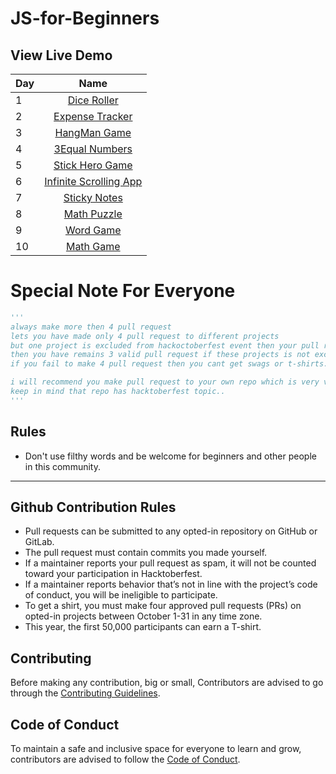 # JS-for-Beginners


## View Live Demo

| Day |                                                      Name                                           |
| --- | :-------------------------------------------------------------------------------------------------: |
| 1   |                   [Dice Roller](https://grand-dolphin-6cf5fb.netlify.app/)                          |
| 2   |                       [Expense Tracker](https://roaring-daifuku-02836d.netlify.app/)                |
| 3   |    [HangMan Game](https://shiny-stroopwafel-00478e.netlify.app/)                                    |
| 4   |              [3Equal Numbers](https://coruscating-salamander-170f30.netlify.app/)                   |
| 5   | [Stick Hero Game](https://fabulous-axolotl-f56cdc.netlify.app/)                                     |
| 6   |                    [Infinite Scrolling App](https://joyful-tiramisu-cc72b7.netlify.app/)            |
| 7   |        [Sticky Notes](https://snazzy-frangipane-3e7d34.netlify.app/)                                |
| 8   |             [Math Puzzle](https://dainty-kringle-4febd3.netlify.app/)                               |
| 9   |                  [Word Game](https://elegant-yeot-92b156.netlify.app/)                              |
| 10  |    [Math Game](https://gleeful-figolla-d97c01.netlify.app/)                                         |


# Special Note For Everyone
```py
'''
always make more then 4 pull request
lets you have made only 4 pull request to different projects
but one project is excluded from hackoctoberfest event then your pull request will not be count and 
then you have remains 3 valid pull request if these projects is not excluded.
if you fail to make 4 pull request then you cant get swags or t-shirts.

i will recommend you make pull request to your own repo which is very very saffest side for you..
keep in mind that repo has hacktoberfest topic..
'''
```
## Rules

- Don't use filthy words and be welcome for beginners and other people in this community.

---

## Github Contribution Rules
- Pull requests can be submitted to any opted-in repository on GitHub or GitLab.
- The pull request must contain commits you made yourself.
- If a maintainer reports your pull request as spam, it will not be counted toward your participation in Hacktoberfest.
- If a maintainer reports behavior that’s not in line with the project’s code of conduct, you will be ineligible to participate.
- To get a shirt, you must make four approved pull requests (PRs) on opted-in projects between October 1-31 in any time zone.
- This year, the first 50,000 participants can earn a T-shirt.

## Contributing

Before making any contribution, big or small, Contributors are advised to go through the [Contributing Guidelines](./Contribution.md). 

## Code of Conduct

To maintain a safe and inclusive space for everyone to learn and grow, contributors are advised to follow the [Code of Conduct](./Code_Of_Conduct.md). 

